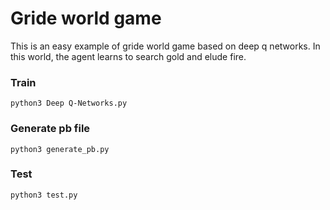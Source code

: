 # Gride world game
This is an easy example of gride world game based on deep q networks. In this world, the agent learns to search gold and elude fire.

### Train
```
python3 Deep Q-Networks.py
```
### Generate pb file
```
python3 generate_pb.py
```
### Test
```
python3 test.py 
```
